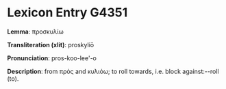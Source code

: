 # Lexicon Entry G4351

**Lemma**: προσκυλίω

**Transliteration (xlit)**: proskylíō

**Pronunciation**: pros-koo-lee'-o

**Description**:
from πρός and κυλιόω; to roll towards, i.e. block against:--roll (to).

